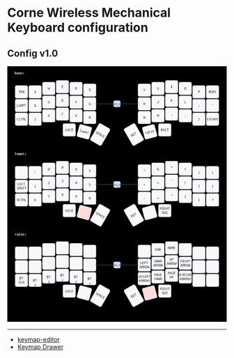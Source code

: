 # Corne Wireless Mechanical Keyboard configuration

## Config v1.0

![Keymaps](./keymaps.png)

---

- [keymap-editor](https://github.com/nickcoutsos/keymap-editor)
- [Keymap Drawer](https://keymap-drawer.streamlit.app/)
